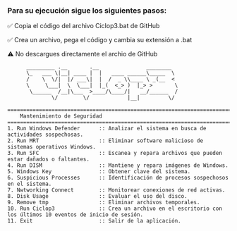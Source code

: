 ### Para su ejecución sigue los siguientes pasos:

✅ Copia el código del archivo Ciclop3.bat de GitHub

✅ Crea un archivo, pega el código y cambia su extensión a .bat

⚠️ No descargues directamente el archio de GitHub
          
          _________ .__       .__               ________
          \_   ___ \|__| ____ |  |   ____ ______\_____  \
          /    \  \/|  |/ ___\|  |  /  _ \\____ \ _(__  <
          \     \___|  \  \___|  |_(  <_> )  |_> >       \
           \______  /__|\___  >____/\____/|   __/______  /
                  \/        \/            |__|         \/
                  
    ==============================================================================
        Mantenimiento de Seguridad
    ===================================================================================
    1. Run Windows Defender      :: Analizar el sistema en busca de actividades sospechosas.
    2. Run MRT                   :: Eliminar software malicioso de sistemas operativos Windows.
    3. Run SFC                   :: Escanea y repara archivos que pueden estar dañados o faltantes.
    4. Run DISM                  :: Mantiene y repara imágenes de Windows.
    5. Windows Key               :: Obtener clave del sistema.
    6. Suspicious Processes      :: Identificación de procesos sospechosos en el sistema.
    7. Nwtworking Connect        :: Monitorear conexiones de red activas.
    8. Disk Usage                :: Evaluar el uso del disco.
    9. Remove tmp                :: Eliminar archivos temporales.
    10. Run Ciclop3              :: Crea un archivo en el escritorio con los últimos 10 eventos de inicio de sesión.
    11. Exit                     :: Salir de la aplicación.
